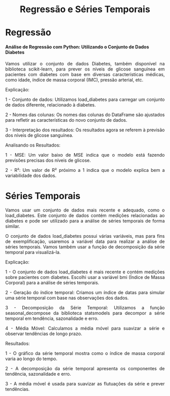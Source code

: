 <h1 align="center">Regressão e Séries Temporais</h1>

Regressão
=================

<h4>Análise de Regressão com Python: Utilizando o Conjunto de Dados Diabetes</h4>
<p align="justify">Vamos utilizar o conjunto de dados Diabetes, também disponível na biblioteca scikit-learn, para prever os níveis de glicose sanguínea em pacientes com diabetes com base em diversas características médicas, como idade, índice de massa corporal (IMC), pressão arterial, etc.</p>

<p align="justify">Explicação:</p>
<p align="justify"> 1 - Conjunto de dados: Utilizamos load_diabetes para carregar um conjunto de dados diferente, relacionado à diabetes.</p>
<p align="justify"> 2 - Nomes das colunas: Os nomes das colunas do DataFrame são ajustados para refletir as características do novo conjunto de dados.</p>
<p align="justify"> 3 - Interpretação dos resultados: Os resultados agora se referem à previsão dos níveis de glicose sanguínea.</p>

<p align="justify">Analisando os Resultados:</p>
<p align="justify"> 1 - MSE: Um valor baixo de MSE indica que o modelo está fazendo previsões precisas dos níveis de glicose.</p>
<p align="justify"> 2 - R²: Um valor de R² próximo a 1 indica que o modelo explica bem a variabilidade dos dados.</p>

Séries Temporais
=================

<p align="justify">Vamos usar um conjunto de dados mais recente e adequado, como o load_diabetes. Este conjunto de dados contém medições relacionadas ao diabetes e pode ser utilizado para a análise de séries temporais de forma similar.</p>
<p align="justify">O conjunto de dados load_diabetes possui várias variáveis, mas para fins de exemplificação, usaremos a variável data para realizar a análise de séries temporais. Vamos também usar a função de decomposição da série temporal para visualizá-la.</p>

<p align="justify">Explicação:</p>
<p align="justify"> 1 - O conjunto de dados load_diabetes é mais recente e contém medições sobre pacientes com diabetes. Escolhi usar a variável bmi (Índice de Massa Corporal) para a análise de séries temporais.</p>
<p align="justify"> 2 - Geração do índice temporal: Criamos um índice de datas para simular uma série temporal com base nas observações dos dados.</p>
<p align="justify"> 3 - Decomposição da Série Temporal: Utilizamos a função seasonal_decompose da biblioteca statsmodels para decompor a série temporal em tendência, sazonalidade e erro.</p>
<p align="justify"> 4 - Média Móvel: Calculamos a média móvel para suavizar a série e observar tendências de longo prazo.</p>

<p align="justify">Resultados:</p>
<p align="justify"> 1 - O gráfico da série temporal mostra como o índice de massa corporal varia ao longo do tempo.</p>
<p align="justify"> 2 - A decomposição da série temporal apresenta os componentes de tendência, sazonalidade e erro.</p>
<p align="justify"> 3 - A média móvel é usada para suavizar as flutuações da série e prever tendências.</p>
